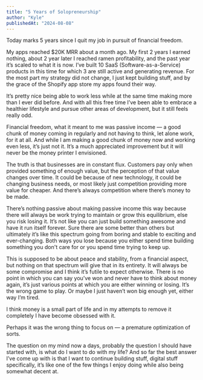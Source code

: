 ```yaml
---
title: "5 Years of Solopreneurship"
author: "Kyle"
publishedAt: "2024-08-08"
---
```


Today marks 5 years since I quit my job in pursuit of financial freedom.

My apps reached $20K MRR about a month ago. My first 2 years I earned nothing, about 2 year later I reached ramen profitability, and the past year it’s scaled to what it is now. I’ve built 10 SaaS (Software-as-a-Service) products in this time for which 3 are still active and generating revenue. For the most part my strategy did not change, I just kept building stuff, and by the grace of the Shopify app store my apps found their way.

It’s pretty nice being able to work less while at the same time making more than I ever did before. And with all this free time I’ve been able to embrace a healthier lifestyle and pursue other areas of development, but it still feels really odd.

Financial freedom, what it meant to me was passive income — a good chunk of money coming in regularly and not having to think, let alone work, for it at all. And while I am making a good chunk of money now and working even less, it’s just not it. It’s a much appreciated improvement but it will never be the money printer I envisioned.

The truth is that businesses are in constant flux. Customers pay only when provided something of enough value, but the perception of that value changes over time. It could be because of new technology, it could be changing business needs, or most likely just competition providing more value for cheaper. And there’s always competition where there’s money to be made.

There’s nothing passive about making passive income this way because there will always be work trying to maintain or grow this equilibrium, else you risk losing it. It’s not like you can just build something awesome and have it run itself forever. Sure there are some better than others but ultimately it’s like this spectrum going from boring and stable to exciting and ever-changing. Both ways you lose because you either spend time building something you don't care for or you spend time trying to keep up.

This is supposed to be about peace and stability, from a financial aspect, but nothing on that spectrum will give that in its entirety. It will always be some compromise and I think it’s futile to expect otherwise. There is no point in which you can say you’ve won and never have to think about money again, it’s just various points at which you are either winning or losing. It’s the wrong game to play. Or maybe I just haven’t won big enough yet, either way I’m tired.

I think money is a small part of life and in my attempts to remove it completely I have become obsessed with it.

Perhaps it was the wrong thing to focus on — a premature optimization of sorts.

The question on my mind now a days, probably the question I should have started with, is what do I want to do with my life? And so far the best answer I’ve come up with is that I want to continue building stuff, digital stuff specifically, it’s like one of the few things I enjoy doing while also being somewhat decent at.
